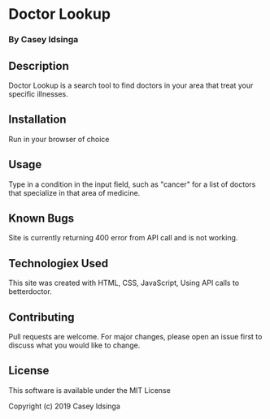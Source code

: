 # Doctor Lookup

### By Casey Idsinga

## Description

Doctor Lookup is a search tool to find doctors in your area that treat your specific illnesses.

## Installation

Run in your browser of choice

## Usage

Type in a condition in the input field, such as "cancer" for a list of doctors that specialize in that area of medicine.

## Known Bugs
Site is currently returning 400 error from API call and is not working.

## Technologiex Used
This site was created with HTML, CSS, JavaScript, Using API calls to betterdoctor.

## Contributing
Pull requests are welcome. For major changes, please open an issue first to discuss what you would like to change.



## License
This software is available under the MIT License

Copyright (c) 2019 Casey Idsinga
